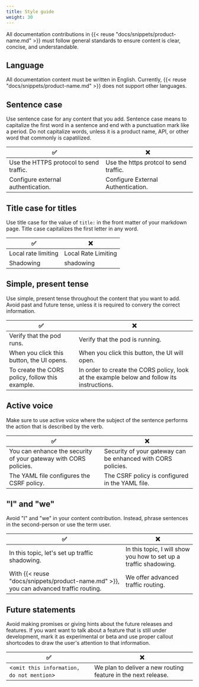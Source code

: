 ```yaml
---
title: Style guide
weight: 30
---
```


All documentation contributions in {{< reuse "docs/snippets/product-name.md" >}} must follow general standards to ensure content is clear, concise, and understandable. 

## Language

All documentation content must be written in English. Currently, {{< reuse "docs/snippets/product-name.md" >}} does not support other languages. 

## Sentence case

Use sentence case for any content that you add. Sentence case means to capitalize the first word in a sentence and end with a punctuation mark like a period. Do not capitalize words, unless it is a product name, API, or other word that commonly is capatilized. 

| ✅ | ❌ | 
| -- | -- | 
| Use the HTTPS protocol to send traffic. | Use the https protcol to send traffic. 
| Configure external authentication. | Configure External Authentication. | 

## Title case for titles

Use title case for the value of `title:` in the front matter of your markdown page. Title case capitalizes the first letter in any word. 

| ✅ | ❌ | 
| -- | -- |
| Local rate limiting | Local Rate Limiting | 
| Shadowing | shadowing | 

## Simple, present tense

Use simple, present tense throughout the content that you want to add. Avoid past and future tense, unless it is required to convery the correct information. 


| ✅ | ❌ | 
| -- | -- |
| Verify that the pod runs. | Verify that the pod is running. | 
| When you click this button, the UI opens. | When you click this button, the UI will open. | 
| To create the CORS policy, follow this example.  | In order to create the CORS policy, look at the example below and follow its instructions. | 

## Active voice

Make sure to use active voice where the subject of the sentence performs the action that is described by the verb. 

| ✅ | ❌ | 
| -- | -- |
| You can enhance the security of your gateway with CORS policies. | Security of your gateway can be enhanced with CORS policies. | 
| The YAML file configures the CSRF policy. | The CSRF policy is configured in the YAML file. | 

## "I" and "we"

Avoid "I" and "we" in your content contribution. Instead, phrase sentences in the second-person or use the term user. 

| ✅ | ❌ | 
| -- | -- |
| In this topic, let's set up traffic shadowing.| In this topic, I will show you how to set up a traffic shadowing. | 
| With {{< reuse "docs/snippets/product-name.md" >}}, you can advanced traffic routing. | We offer advanced traffic routing.| 

## Future statements

Avoid making promises or giving hints about the future releases and features. If you want want to talk about a feature that is still under development, mark it as experimental or beta and use proper callout shortcodes to draw the user's attention to that information.

| ✅ | ❌ | 
| -- | -- |
| <`omit this information, do not mention`> | We plan to deliver a new routing feature in the next release. | 

